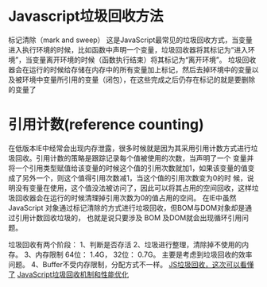 # Javascript垃圾回收方法
标记清除（mark and sweep）
这是JavaScript最常见的垃圾回收方式，当变量进入执行环境的时候，比如函数中声明一个变量，垃圾回收器将其标记为“进入环境”，当变量离开环境的时候（函数执行结束）将其标记为“离开环境”。
垃圾回收器会在运行的时候给存储在内存中的所有变量加上标记，然后去掉环境中的变量以及被环境中变量所引用的变量（闭包），在这些完成之后仍存在标记的就是要删除的变量了
# 引用计数(reference counting)
在低版本IE中经常会出现内存泄露，很多时候就是因为其采用引用计数方式进行垃圾回收。引用计数的策略是跟踪记录每个值被使用的次数，当声明了一个 变量并将一个引用类型赋值给该变量的时候这个值的引用次数就加1，如果该变量的值变成了另外一个，则这个值得引用次数减1，当这个值的引用次数变为0的时 候，说明没有变量在使用，这个值没法被访问了，因此可以将其占用的空间回收，这样垃圾回收器会在运行的时候清理掉引用次数为0的值占用的空间。
在IE中虽然 JavaScript 对象通过标记清除的方式进行垃圾回收，但BOM与DOM对象却是通过引用计数回收垃圾的， 也就是说只要涉及 BOM 及DOM就会出现循环引用问题。

垃圾回收有两个阶段： 
1、判断是否存活
2、垃圾进行整理，清除掉不使用的内存。
3、内存限制 64位： 1.4G， 32位： 0.7G。 主要是考虑到垃圾回收的效率问题。
4、Buffer不受内存限制，分配方式不一样。
[JS垃圾回收，这次可以看懂了](https://juejin.cn/post/6844904097703804936)
[JavaScript垃圾回收机制和性能优化](https://www.cnblogs.com/bejamin/p/13805914.html)
